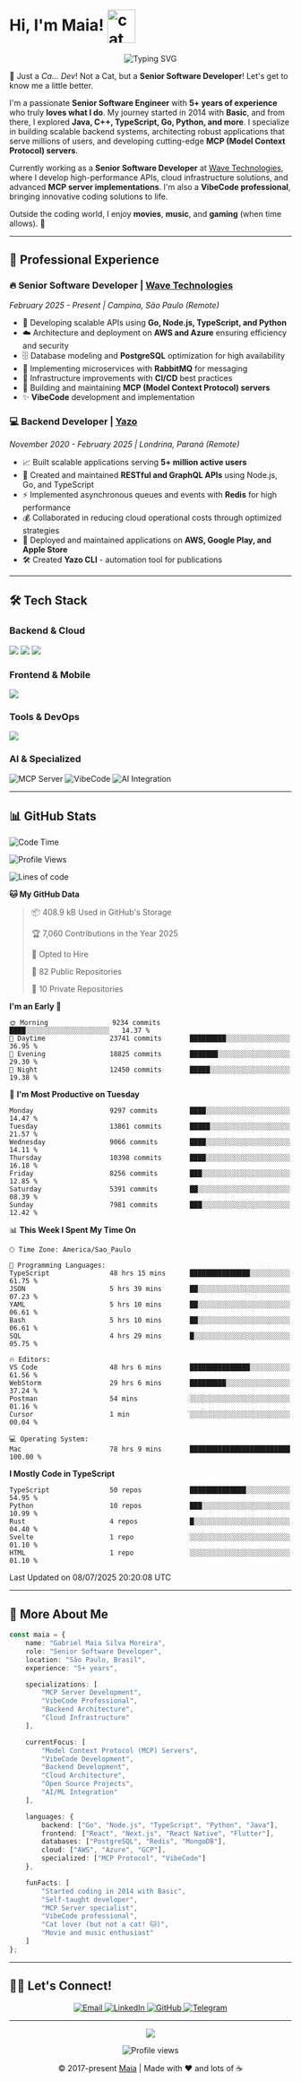 <h1 align="left">Hi, I'm Maia! 
<img src="https://emojis.slackmojis.com/emojis/images/1643509834/36299/black-cat.gif?1643509834" width="50" height="60" align="center" alt="cat"/>
</h1>

<p align="center">
  <img src="https://readme-typing-svg.herokuapp.com?font=Fira+Code&pause=1000&color=58A6FF&width=435&lines=Senior+Software+Developer;MCP+Server+Developer;VibeCode+Professional;Backend+Specialist;5%2B+Years+Experience" alt="Typing SVG" />
</p>

🎩 Just a *Ca... Dev*! Not a Cat, but a **Senior Software Developer**! Let's get to know me a little better.

I'm a passionate **Senior Software Engineer** with **5+ years of experience** who truly **loves what I do**. My journey
started in 2014 with **Basic**, and from there, I explored **Java, C++, TypeScript, Go, Python, and more**. I specialize
in building scalable backend systems, architecting robust applications that serve millions of users, and developing
cutting-edge **MCP (Model Context Protocol) servers**.

Currently working as a **Senior Software Developer**
at [Wave Technologies](https://www.linkedin.com/company/wave-technologies-oficial/), where I develop high-performance
APIs, cloud infrastructure solutions, and advanced **MCP server implementations**. I'm also a **VibeCode professional**,
bringing innovative coding solutions to life.

Outside the coding world, I enjoy **movies**, **music**, and **gaming** (when time allows). 🚀

---

## 💼 Professional Experience

### 🔥 **Senior Software Developer** | [Wave Technologies](https://www.linkedin.com/company/wave-technologies-oficial/)

*February 2025 - Present | Campina, São Paulo (Remote)*

- 🚀 Developing scalable APIs using **Go, Node.js, TypeScript, and Python**
- ☁️ Architecture and deployment on **AWS and Azure** ensuring efficiency and security
- 🗄️ Database modeling and **PostgreSQL** optimization for high availability
- 📨 Implementing microservices with **RabbitMQ** for messaging
- 🔧 Infrastructure improvements with **CI/CD** best practices
- 🤖 Building and maintaining **MCP (Model Context Protocol) servers**
- ✨ **VibeCode** development and implementation

### 💻 **Backend Developer** | [Yazo](https://yazo.com.br/)

*November 2020 - February 2025 | Londrina, Paraná (Remote)*

- 📈 Built scalable applications serving **5+ million active users**
- 🔌 Created and maintained **RESTful and GraphQL APIs** using Node.js, Go, and TypeScript
- ⚡ Implemented asynchronous queues and events with **Redis** for high performance
- 💰 Collaborated in reducing cloud operational costs through optimized strategies
- 🚀 Deployed and maintained applications on **AWS, Google Play, and Apple Store**
- 🛠️ Created **Yazo CLI** - automation tool for publications

---

## 🛠️ Tech Stack

### Backend & Cloud

<p>
  <img src="https://skillicons.dev/icons?i=go,nodejs,python,typescript,java" />
  <img src="https://skillicons.dev/icons?i=aws,azure,gcp,docker,kubernetes" />
  <img src="https://skillicons.dev/icons?i=postgresql,redis,mongodb,rabbitmq" />
</p>

### Frontend & Mobile

<p>
  <img src="https://skillicons.dev/icons?i=react,nextjs,flutter,tailwindcss,html,css" />
</p>

### Tools & DevOps

<p>
  <img src="https://skillicons.dev/icons?i=git,github,postman,vscode,idea" />
</p>

### AI & Specialized

<p>
  <img src="https://img.shields.io/badge/MCP%20Server-FF6B6B?style=for-the-badge&logo=protocol&logoColor=white" alt="MCP Server"/>
  <img src="https://img.shields.io/badge/VibeCode-4ECDC4?style=for-the-badge&logo=code&logoColor=white" alt="VibeCode"/>
  <img src="https://img.shields.io/badge/AI%20Integration-45B7D1?style=for-the-badge&logo=brain&logoColor=white" alt="AI Integration"/>
</p>

---

## 📊 GitHub Stats

<!--START_SECTION:waka-->
![Code Time](http://img.shields.io/badge/Code%20Time-6%2C367%20hrs%2015%20mins-blue)

![Profile Views](http://img.shields.io/badge/Profile%20Views-1-blue)

![Lines of code](https://img.shields.io/badge/From%20Hello%20World%20I%27ve%20Written-18.1%20million%20lines%20of%20code-blue)

**🐱 My GitHub Data** 

> 📦 408.9 kB Used in GitHub's Storage 
 > 
> 🏆 7,060 Contributions in the Year 2025
 > 
> 💼 Opted to Hire
 > 
> 📜 82 Public Repositories 
 > 
> 🔑 10 Private Repositories 
 > 
**I'm an Early 🐤** 

```text
🌞 Morning                9234 commits        ████░░░░░░░░░░░░░░░░░░░░░   14.37 % 
🌆 Daytime                23741 commits       █████████░░░░░░░░░░░░░░░░   36.95 % 
🌃 Evening                18825 commits       ███████░░░░░░░░░░░░░░░░░░   29.30 % 
🌙 Night                  12450 commits       █████░░░░░░░░░░░░░░░░░░░░   19.38 % 
```
📅 **I'm Most Productive on Tuesday** 

```text
Monday                   9297 commits        ████░░░░░░░░░░░░░░░░░░░░░   14.47 % 
Tuesday                  13861 commits       █████░░░░░░░░░░░░░░░░░░░░   21.57 % 
Wednesday                9066 commits        ████░░░░░░░░░░░░░░░░░░░░░   14.11 % 
Thursday                 10398 commits       ████░░░░░░░░░░░░░░░░░░░░░   16.18 % 
Friday                   8256 commits        ███░░░░░░░░░░░░░░░░░░░░░░   12.85 % 
Saturday                 5391 commits        ██░░░░░░░░░░░░░░░░░░░░░░░   08.39 % 
Sunday                   7981 commits        ███░░░░░░░░░░░░░░░░░░░░░░   12.42 % 
```


📊 **This Week I Spent My Time On** 

```text
🕑︎ Time Zone: America/Sao_Paulo

💬 Programming Languages: 
TypeScript               48 hrs 15 mins      ███████████████░░░░░░░░░░   61.75 % 
JSON                     5 hrs 39 mins       ██░░░░░░░░░░░░░░░░░░░░░░░   07.23 % 
YAML                     5 hrs 10 mins       ██░░░░░░░░░░░░░░░░░░░░░░░   06.61 % 
Bash                     5 hrs 10 mins       ██░░░░░░░░░░░░░░░░░░░░░░░   06.61 % 
SQL                      4 hrs 29 mins       █░░░░░░░░░░░░░░░░░░░░░░░░   05.75 % 

🔥 Editors: 
VS Code                  48 hrs 6 mins       ███████████████░░░░░░░░░░   61.56 % 
WebStorm                 29 hrs 6 mins       █████████░░░░░░░░░░░░░░░░   37.24 % 
Postman                  54 mins             ░░░░░░░░░░░░░░░░░░░░░░░░░   01.16 % 
Cursor                   1 min               ░░░░░░░░░░░░░░░░░░░░░░░░░   00.04 % 

💻 Operating System: 
Mac                      78 hrs 9 mins       █████████████████████████   100.00 % 
```

**I Mostly Code in TypeScript** 

```text
TypeScript               50 repos            ██████████████░░░░░░░░░░░   54.95 % 
Python                   10 repos            ███░░░░░░░░░░░░░░░░░░░░░░   10.99 % 
Rust                     4 repos             █░░░░░░░░░░░░░░░░░░░░░░░░   04.40 % 
Svelte                   1 repo              ░░░░░░░░░░░░░░░░░░░░░░░░░   01.10 % 
HTML                     1 repo              ░░░░░░░░░░░░░░░░░░░░░░░░░   01.10 % 
```




 Last Updated on 08/07/2025 20:20:08 UTC
<!--END_SECTION:waka-->

---

## 🌟 More About Me

```typescript
const maia = {
    name: "Gabriel Maia Silva Moreira",
    role: "Senior Software Developer",
    location: "São Paulo, Brasil",
    experience: "5+ years",

    specializations: [
        "MCP Server Development",
        "VibeCode Professional",
        "Backend Architecture",
        "Cloud Infrastructure"
    ],

    currentFocus: [
        "Model Context Protocol (MCP) Servers",
        "VibeCode Development",
        "Backend Development",
        "Cloud Architecture",
        "Open Source Projects",
        "AI/ML Integration"
    ],

    languages: {
        backend: ["Go", "Node.js", "TypeScript", "Python", "Java"],
        frontend: ["React", "Next.js", "React Native", "Flutter"],
        databases: ["PostgreSQL", "Redis", "MongoDB"],
        cloud: ["AWS", "Azure", "GCP"],
        specialized: ["MCP Protocol", "VibeCode"]
    },

    funFacts: [
        "Started coding in 2014 with Basic",
        "Self-taught developer",
        "MCP Server specialist",
        "VibeCode professional",
        "Cat lover (but not a cat! 🐱)",
        "Movie and music enthusiast"
    ]
};
```

---

## 👯‍♂️ Let's Connect!

<p align="center">
  <a href="mailto:gabrielmaialva33@gmail.com">
    <img src="https://img.shields.io/badge/Email-D14836?style=for-the-badge&logo=gmail&logoColor=white" alt="Email"/>
  </a>
  <a href="https://www.linkedin.com/in/gabriel-maia-183984239">
    <img src="https://img.shields.io/badge/LinkedIn-0077B5?style=for-the-badge&logo=linkedin&logoColor=white" alt="LinkedIn"/>
  </a>
  <a href="https://github.com/gabrielmaialva33">
    <img src="https://img.shields.io/badge/GitHub-100000?style=for-the-badge&logo=github&logoColor=white" alt="GitHub"/>
  </a>
  <a href="https://t.me/sr_mrootx">
    <img src="https://img.shields.io/badge/Telegram-2CA5E0?style=for-the-badge&logo=telegram&logoColor=white" alt="Telegram"/>
  </a>
</p>

---

<p align="center">
  <img src="https://raw.githubusercontent.com/gabrielmaialva33/gabrielmaialva33/master/assets/gray0_ctp_on_line.svg?sanitize=true" />
</p>

<p align="center">
  <img src="https://komarev.com/ghpvc/?username=gabrielmaialva33&color=blueviolet&style=flat-square&label=Profile+Views" alt="Profile views"/>
</p>

<p align="center">&copy; 2017-present <a href="https://github.com/gabrielmaialva33/" target="_blank">Maia</a> | Made with ❤️ and lots of ☕</p>